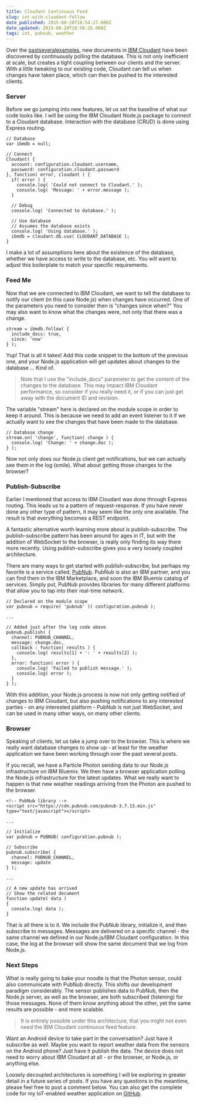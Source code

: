 ```yaml
---
title: Cloudant Continuous Feed
slug: iot-with-cloudant-follow
date_published: 2015-08-20T18:54:27.000Z
date_updated: 2015-08-20T18:58:26.000Z
tags: iot, pubsub, weather
---
```


Over the [past](http://blog.kevinhoyt.com/2015/08/13/weather-on-android/)[several](http://blog.kevinhoyt.com/2015/08/13/weather-on-android/)[examples](http://blog.kevinhoyt.com/2015/08/18/iot-weather-on-android/), new documents in [IBM Cloudant](http://cloudant.com) have been discovered by continuously polling the database.  This is not only inefficient at scale, but creates a tight coupling between our clients and the server.  With a little tweaking to our existing code, Cloudant can tell us when changes have taken place, which can then be pushed to the interested clients.

### Server

Before we go jumping into new features, let us set the baseline of what our code looks like.  I will be using the IBM Cloudant Node.js package to connect to a Cloudant database.  Interaction with the database (CRUD) is done using Express routing.

    // Database
    var ibmdb = null;
    
    // Connect
    Cloudant( {
      account: configuration.cloudant.username,
      password: configuration.cloudant.password
    }, function( error, cloudant ) {
      if( error ) {
        console.log( 'Could not connect to Cloudant.' );
        console.log( 'Message: ' + error.message );
      }	
    	
      // Debug
      console.log( 'Connected to database.' );
    
      // Use database
      // Assumes the database exists
      console.log( 'Using database.' );
      ibmdb = cloudant.db.use( CLOUDANT_DATABASE );
    }
    

I make a lot of assumptions here about the existence of the database, whether we have access to write to the database, etc.  You will want to adjust this boilerplate to match your specific requirements.

### Feed Me

Now that we are connected to IBM Cloudant, we want to tell the database to notify our client (in this case Node.js) when changes have occurred.  One of the parameters you need to consider then is "changes since when?"  You may also want to know what the changes were, not only that there was a change.

    stream = ibmdb.follow( {
      include_docs: true, 
      since: 'now'
    } );
    

Yup!  That is all it takes!  Add this code snippet to the bottom of the previous one, and your Node.js application will get updates about changes to the database ... Kind of.

> Note that I use the "include_docs" parameter to get the content of the changes to the database.  This may impact IBM Cloudant performance, so consider if you really need it, or if you can just get away with the document ID and revision.

The variable "stream" here is declared on the module scope in order to keep it around.  This is because we need to add an event listener to it if we actually want to see the changes that have been made to the database.

    // Database change
    stream.on( 'change', function( change ) {
      console.log( 'Change: ' + change.doc );
    } );
    

Now not only does our Node.js client get notifications, but we can actually see them in the log (smile).  What about getting those changes to the browser?

### Publish-Subscribe

Earlier I mentioned that access to IBM Cloudant was done through Express routing.  This leads us to a pattern of request-response.  If you have never done any other type of pattern, it may seem like the only one available.  The result is that everything becomes a REST endpoint.

A fantastic alternative worth learning more about is publish-subscribe.  The publish-subscribe pattern has been around for ages in IT, but with the addition of WebSocket to the browser, is really only finding its way there more recently.  Using publish-subscribe gives you a very loosely coupled architecture.

There are many ways to get started with publish-subscribe, but perhaps my favorite is a service called, [PubNub](http://pubnub.com).  PubNub is also an IBM partner, and you can find them in the IBM Marketplace, and soon the IBM Bluemix catalog of services.  Simply put, PubNub provides libraries for many different platforms that allow you to tap into their real-time network.

    // Declared on the module scope
    var pubnub = require( 'pubnub' )( configuration.pubnub );
    
    ...
    
    // Added just after the log code above
    pubnub.publish( { 
      channel: PUBNUB_CHANNEL,
      message: change.doc,
      callback : function( results ) {
        console.log( results[1] + ': ' + results[2] );  
      },
      error: function( error ) {
        console.log( 'Failed to publish message.' );
        console.log( error );  
      }
    } );
    

With this addition, your Node.js process is now not only getting notified of changes to IBM Cloudant, but also pushing notifications to any interested parties - on any interested platform - PubNub is not just WebSocket, and can be used in many other ways, on many other clients.

### Browser

Speaking of clients, let us take a jump over to the browser.  This is where we really want database changes to show up - at least for the weather application we have been working through over the past several posts.

If you recall, we have a Particle Photon sending data to our Node.js infrastructure on IBM Bluemix.  We then have a browser application polling the Node.js infrastructure for the latest updates.  What we really want to happen is that new weather readings arriving from the Photon are pushed to the browser.

    <!-- PubNub library -->
    <script src="https://cdn.pubnub.com/pubnub-3.7.13.min.js" type="text/javascript"></script>
    
    ...
    
    // Initialize
    var pubnub = PUBNUB( configuration.pubnub );
    	
    // Subscribe	
    pubnub.subscribe( {
      channel: PUBNUB_CHANNEL,
      message: update	
    } );
    
    ...
    
    // A new update has arrived
    // Show the related document
    function update( data )
    {
      console.log( data );
    }
    

That is all there is to it.  We include the PubNub library, initialize it, and then subscribe to messages.  Messages are delivered on a specific channel - the same channel we defined in our Node.js/IBM Cloudant configuration.  In this case, the log at the browser will show the same document that we log from Node.js.

### Next Steps

What is really going to bake your noodle is that the Photon sensor, could also communicate with PubNub directly.  This shifts our development paradigm considerably.  The sensor publishes data to PubNub, then the Node.js server, as well as the browser, are both subscribed (listening) for those messages.  None of them know anything about the other, yet the same results are possible - and more scalable.

> It is entirely possible under this architecture, that you might not even need the IBM Cloudant continuous feed feature.

Want an Android device to take part in the conversation?  Just have it subscribe as well.  Maybe you want to report weather data from the sensors on the Android phone?  Just have it publish the data.  The device does not need to worry about IBM Cloudant at all - or the browser, or Node.js, or anything else.

Loosely decoupled architectures is something I will be exploring in greater detail in a future series of posts.  If you have any questions in the meantime, please feel free to post a comment below.  You can also get the complete code for my IoT-enabled weather application on [GitHub](https://github.com/krhoyt/IBM/tree/master/iotweather).
